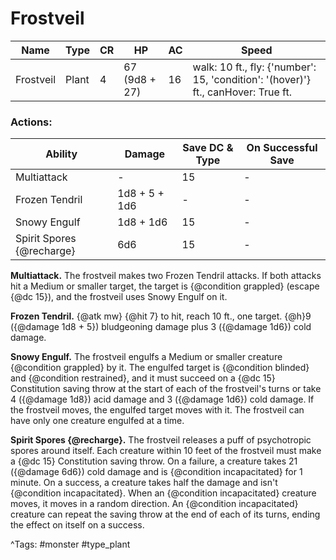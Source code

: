 # Frostveil

| Name | Type | CR | HP | AC | Speed |
|------|------|----|----|----|-------|
| Frostveil | Plant | 4 | 67 (9d8 + 27) | 16 | walk: 10 ft., fly: {'number': 15, 'condition': '(hover)'} ft., canHover: True ft. |

### Actions:

| Ability | Damage | Save DC & Type | On Successful Save |
|---------|--------|----------------|--------------------|
| Multiattack | - | 15 | - |
| Frozen Tendril | 1d8 + 5 + 1d6 | - | - |
| Snowy Engulf | 1d8 + 1d6 | 15 | - |
| Spirit Spores {@recharge} | 6d6 | 15 | - |


**Multiattack.** The frostveil makes two Frozen Tendril attacks. If both attacks hit a Medium or smaller target, the target is {@condition grappled} (escape {@dc 15}), and the frostveil uses Snowy Engulf on it.

**Frozen Tendril.** {@atk mw} {@hit 7} to hit, reach 10 ft., one target. {@h}9 ({@damage 1d8 + 5}) bludgeoning damage plus 3 ({@damage 1d6}) cold damage.

**Snowy Engulf.** The frostveil engulfs a Medium or smaller creature {@condition grappled} by it. The engulfed target is {@condition blinded} and {@condition restrained}, and it must succeed on a {@dc 15} Constitution saving throw at the start of each of the frostveil's turns or take 4 ({@damage 1d8}) acid damage and 3 ({@damage 1d6}) cold damage. If the frostveil moves, the engulfed target moves with it. The frostveil can have only one creature engulfed at a time.

**Spirit Spores {@recharge}.** The frostveil releases a puff of psychotropic spores around itself. Each creature within 10 feet of the frostveil must make a {@dc 15} Constitution saving throw. On a failure, a creature takes 21 ({@damage 6d6}) cold damage and is {@condition incapacitated} for 1 minute. On a success, a creature takes half the damage and isn't {@condition incapacitated}. When an {@condition incapacitated} creature moves, it moves in a random direction. An {@condition incapacitated} creature can repeat the saving throw at the end of each of its turns, ending the effect on itself on a success.

^Tags: #monster #type_plant